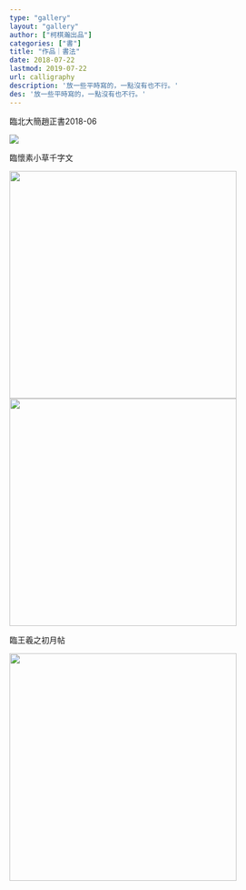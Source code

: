 ```yaml
---
type: "gallery"
layout: "gallery"
author: ["柯棋瀚出品"]
categories: ["書"]
title: "作品｜書法"
date: 2018-07-22
lastmod: 2019-07-22
url: calligraphy
description: '放一些平時寫的，一點沒有也不行。'
des: '放一些平時寫的，一點沒有也不行。'
---
```


<div class="gallery">
<div class="gallery-card">
<p>臨北大簡<v>趙正書</v><date>2018-06</date></p>
<img src="https://pic3.superbed.cn/item/5d359db2451253d178943143.jpg">
</div>

<div class="gallery-card">
<p>臨<v>懷素小草千字文</v></p>
<img src="https://pic3.superbed.cn/item/5d359db2451253d17894314b.jpg" height="400">

<img src="https://pic3.superbed.cn/item/5d359db2451253d17894313f.jpg" height="400">
</div>

<div class="gallery-card">
<p>臨王羲之<v>初月帖</v></p>
<img src="https://pic3.superbed.cn/item/5d359db2451253d178943147.jpg" height="400">
</div>
</div>
